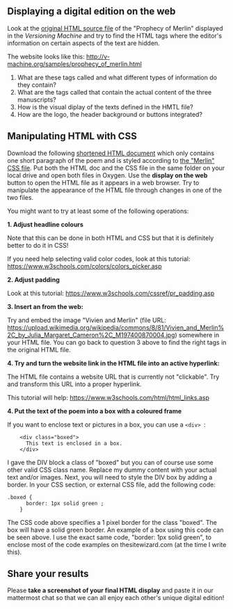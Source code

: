 ## Displaying a digital edition on the web

Look at the [original HTML source file](https://gitlab.rlp.net/teaching-dhlab/dmgk-modul-5b-xml/-/blob/master/Session%208%20-%20HTML%20&%20CSS%20files/v-machine_prophecy_of_merlin.html) of the "Prophecy of Merlin" displayed in the *Versioning Machine* and try to find the HTML tags where the editor's information on certain aspects of the text are hidden.

The website looks like this: http://v-machine.org/samples/prophecy_of_merlin.html

1. What are these tags called and what different types of information do they contain? 
2. What are the tags called that contain the actual content of the three manuscripts?
3. How is the visual diplay of the texts defined in the HMTL file?
4. How are the logo, the header background or buttons integrated?

## Manipulating HTML with CSS

Download the following [shortened HTML document](https://gitlab.rlp.net/teaching-dhlab/dmgk-modul-5b-xml/-/blob/master/Session%208%20-%20HTML%20&%20CSS%20files/Merlin_shortened.html) which only contains one short paragraph of the poem and is styled according to [the "Merlin" CSS file](https://gitlab.rlp.net/teaching-dhlab/dmgk-modul-5b-xml/-/blob/master/Session%208%20-%20HTML%20&%20CSS%20files/Merlin.css). Put both the HTML doc and the CSS file in the same folder on your local drive and open both files in Oxygen. Use the **display on the web** button to open the HTML file as it appears in a web browser. Try to manipulate the appearance of the HTML file through changes in one of the two files.

You might want to try at least some of the following operations:

**1. Adjust headline colours**

Note that this can be done in both HTML and CSS but that it is definitely better to do it in CSS!

If you need help selecting valid color codes, look at this tutorial: https://www.w3schools.com/colors/colors_picker.asp

**2. Adjust padding**

Look at this tutorial: https://www.w3schools.com/cssref/pr_padding.asp

**3. Insert an from the web:**

Try and embed the image "Vivien and Merlin" (file URL: https://upload.wikimedia.org/wikipedia/commons/8/81/Vivien_and_Merlin%2C_by_Julia_Margaret_Cameron%2C_M197400870004.jpg) somewhere in your HTML file. You can go back to question 3 above to find the right tags in the original HTML file.

**4. Try and turn the website link in the HTML file into an active hyperlink:**

The HTML file contains a website URL that is currently not "clickable". Try and transform this URL into a proper hyperlink.

This tutorial will help: https://www.w3schools.com/html/html_links.asp

**4. Put the text of the poem into a box with a coloured frame**

If you want to enclose text or pictures in a box, you can use a `<div> `:

```
    <div class="boxed">
      This text is enclosed in a box.
    </div>
```

I gave the DIV block a class of "boxed" but you can of course use some other valid CSS class name. Replace my dummy content with your actual text and/or images. Next, you will need to style the DIV box by adding a border. In your CSS section, or external CSS file, add the following code:

```
.boxed {
      border: 1px solid green ;
    }
```

The CSS code above specifies a 1 pixel border for the class "boxed". The box will have a solid green border. An example of a box using this code can be seen above. I use the exact same code, "border: 1px solid green", to enclose most of the code examples on thesitewizard.com (at the time I write this). 

## Share your results

Please **take a screenshot of your final HTML display** and paste it in our mattermost chat so that we can all enjoy each other's unique digital edition!



